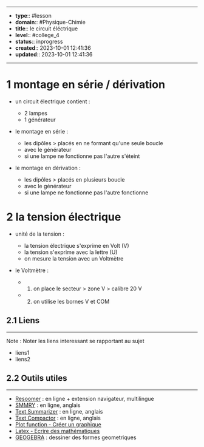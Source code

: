 


---
- **type**:: #lesson
- **domain**:: #Physique-Chimie
- **title**:: le circuit éléctrique
- **level**:: #college_4
- **status**:: inprogress
- **created**:: 2023-10-01 12:41:36
- **updated**:: 2023-10-01 12:41:36
---

# 1	montage en série / dérivation

- un circuit électrique contient  :
	- 2 lampes
	- 1 générateur

- le montage en série :
	- les dipôles > placés en ne formant qu'une seule boucle
	- avec le générateur
	- si une lampe ne fonctionne pas l'autre s'éteint

- le montage en dérivation :
	- les dipôles > placés en plusieurs boucle 
	- avec le générateur
	- si une lampe ne fonctionne pas l'autre fonctionne

# 2	la tension électrique

- unité de la tension :
	- la tension électrique s'exprime en Volt (V)
	- la tension s'exprime avec la lettre (U)
	- on mesure la tension avec un Voltmètre

- le Voltmètre :
	- 1) on place le secteur > zone V > calibre 20 V
	- 2) on utilise les bornes V et COM



## 2.1	Liens
---

Note :  Noter les liens interessant se rapportant au sujet

- liens1
- liens2



## 2.2	Outils utiles
---

-   [Resoomer](https://resoomer.com/fr) : en ligne + extension navigateur, multilingue
-   [SMMRY](https://smmry.com/) : en ligne, anglais
-   [Text Summarizer](http://textsummarization.net/text-summarizer) : en ligne, anglais
-   [Text Compactor](https://www.textcompactor.com/) : en ligne, anglais
- [Plot function - Créer un graphique](https://github.com/leonhma/obsidian-functionplot)
- [Latex - Ecrire des mathématiques](https://fr.wikibooks.org/wiki/LaTeX/%C3%89crire_des_math%C3%A9matiques)
- [GEOGEBRA](https://www.geogebra.org/geometry?lang=fr) : dessiner des formes geometriques 